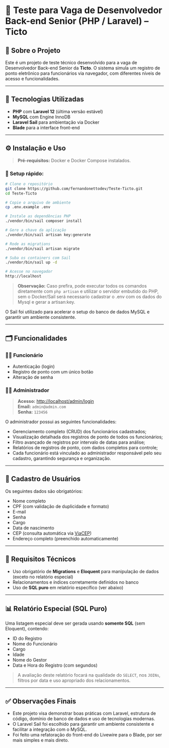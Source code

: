 
# 📌 Teste para Vaga de Desenvolvedor Back-end Senior (PHP / Laravel) – Ticto

## 🧾 Sobre o Projeto

Este é um projeto de teste técnico desenvolvido para a vaga de Desenvolvedor Back-end Senior da **Ticto**. O sistema simula um registro de ponto eletrônico para funcionários via navegador, com diferentes níveis de acesso e funcionalidades.

---

## 🚀 Tecnologias Utilizadas

- **PHP** com **Laravel 12** (última versão estável)
- **MySQL** com Engine InnoDB
- **Laravel Sail** para ambientação via Docker
- **Blade** para a interface front-end

---

## ⚙️ Instalação e Uso

> **Pré-requisitos:** Docker e Docker Compose instalados.

### 🔧 Setup rápido:

```bash
# Clone o repositório
git clone https://github.com/fernandonettodev/Teste-Ticto.git
cd Teste-Ticto

# Copie o arquivo de ambiente
cp .env.example .env

# Instale as dependências PHP
./vendor/bin/sail composer install

# Gere a chave da aplicação
./vendor/bin/sail artisan key:generate

# Rode as migrations
./vendor/bin/sail artisan migrate

# Suba os containers com Sail
./vendor/bin/sail up -d

# Acesse no navegador
http://localhost
```

> **Observação:** Caso prefira, pode executar todos os comandos diretamente com `php artisan` e utilizar o servidor embutido do PHP, sem o Docker/Sail será necessario cadastrar o .env com os dados do Mysql e gerar a artisan:key. 

O Sail foi utilizado para acelerar o setup do banco de dados MySQL e garantir um ambiente consistente.

---

## 🗂️ Funcionalidades

### 👨‍💼 Funcionário

- Autenticação (login)
- Registro de ponto com um único botão
- Alteração de senha

### 🧑‍💼 Administrador

> **Acesso:** [http://localhost/admin/login](http://localhost/admin/login)  
> **Email:** `admin@admin.com`  
> **Senha:** `123456`

O administrador possui as seguintes funcionalidades:

- Gerenciamento completo (CRUD) dos funcionários cadastrados;
- Visualização detalhada dos registros de ponto de todos os funcionários;
- Filtro avançado de registros por intervalo de datas para análise;
- Relatórios de registros de ponto, com dados completos para controle;
- Cada funcionário está vinculado ao administrador responsável pelo seu cadastro, garantindo segurança e organização.

---

## 🧍 Cadastro de Usuários

Os seguintes dados são obrigatórios:

- Nome completo
- CPF (com validação de duplicidade e formato)
- E-mail
- Senha
- Cargo
- Data de nascimento
- CEP (consulta automática via [ViaCEP](https://viacep.com.br))
- Endereço completo (preenchido automaticamente)

---

## 🧩 Requisitos Técnicos

- Uso obrigatório de **Migrations** e **Eloquent** para manipulação de dados (exceto no relatório especial)
- Relacionamentos e índices corretamente definidos no banco
- Uso de **SQL puro** em relatório específico (ver abaixo)

---

## 📊 Relatório Especial (SQL Puro)

Uma listagem especial deve ser gerada usando **somente SQL** (sem Eloquent), contendo:

- ID do Registro
- Nome do Funcionário
- Cargo
- Idade
- Nome do Gestor
- Data e Hora do Registro (com segundos)

> A avaliação deste relatório focará na qualidade do `SELECT`, nos `JOINs`, filtros por data e uso apropriado dos relacionamentos.

---

## ✅ Observações Finais

- Este projeto visa demonstrar boas práticas com Laravel, estrutura de código, domínio de banco de dados e uso de tecnologias modernas.
- O Laravel Sail foi escolhido para garantir um ambiente consistente e facilitar a integração com o MySQL.
- Foi feito uma refatoração do front-end do Livewire para o Blade, por ser mais simples e mais direto.